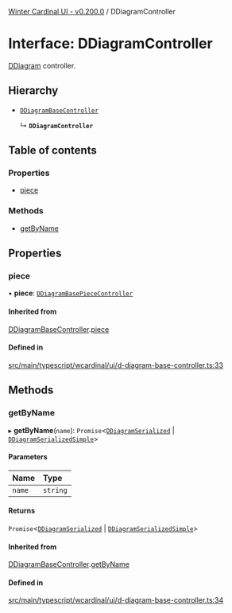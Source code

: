 [Winter Cardinal UI - v0.200.0](../index.md) / DDiagramController

# Interface: DDiagramController

[DDiagram](../classes/DDiagram.md) controller.

## Hierarchy

- [`DDiagramBaseController`](DDiagramBaseController.md)

  ↳ **`DDiagramController`**

## Table of contents

### Properties

- [piece](DDiagramController.md#piece)

### Methods

- [getByName](DDiagramController.md#getbyname)

## Properties

### piece

• **piece**: [`DDiagramBasePieceController`](DDiagramBasePieceController.md)

#### Inherited from

[DDiagramBaseController](DDiagramBaseController.md).[piece](DDiagramBaseController.md#piece)

#### Defined in

[src/main/typescript/wcardinal/ui/d-diagram-base-controller.ts:33](https://github.com/winter-cardinal/winter-cardinal-ui/blob/v0.200.0/src/main/typescript/wcardinal/ui/d-diagram-base-controller.ts#L33)

## Methods

### getByName

▸ **getByName**(`name`): `Promise`<[`DDiagramSerialized`](DDiagramSerialized.md) \| [`DDiagramSerializedSimple`](DDiagramSerializedSimple.md)\>

#### Parameters

| Name | Type |
| :------ | :------ |
| `name` | `string` |

#### Returns

`Promise`<[`DDiagramSerialized`](DDiagramSerialized.md) \| [`DDiagramSerializedSimple`](DDiagramSerializedSimple.md)\>

#### Inherited from

[DDiagramBaseController](DDiagramBaseController.md).[getByName](DDiagramBaseController.md#getbyname)

#### Defined in

[src/main/typescript/wcardinal/ui/d-diagram-base-controller.ts:34](https://github.com/winter-cardinal/winter-cardinal-ui/blob/v0.200.0/src/main/typescript/wcardinal/ui/d-diagram-base-controller.ts#L34)
